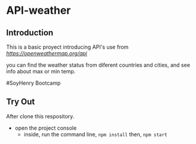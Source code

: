 

# API-weather

## Introduction

This is a basic proyect introducing API's use from  _https://openweathermap.org/api_

you can find the weather status from diferent countries and cities, and see info about max or min temp.

#SoyHenry Bootcamp
## Try Out

After clone this respository.
 - open the project console
    + inside, run the command line, `npm install` then, `npm start`


